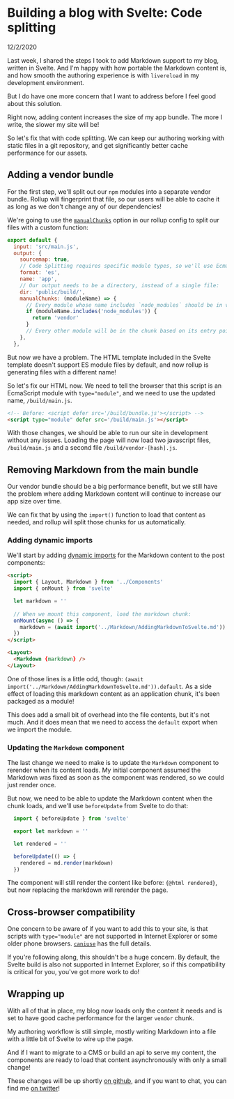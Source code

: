 # Building a blog with Svelte: Code splitting

12/2/2020

Last week, I shared the steps I took to add Markdown support to my blog, written in Svelte. And I'm happy with how portable the Markdown content is, and how smooth the authoring experience is with `livereload` in my development environment.

But I do have one more concern that I want to address before I feel good about this solution.

Right now, adding content increases the size of my app bundle. The more I write, the slower my site will be!

So let's fix that with code splitting. We can keep our authoring working with static files in a git repository, and get significantly better cache performance for our assets.

## Adding a vendor bundle

For the first step, we'll split out our `npm` modules into a separate vendor bundle. Rollup will fingerprint that file, so our users will be able to cache it as long as we don't change any of our dependencies!

We're going to use the [`manualChunks`](https://rollupjs.org/guide/en/#outputmanualchunks) option in our rollup config to split our files with a custom function:

```javascript
export default {
  input: 'src/main.js',
  output: {
    sourcemap: true,
    // Code Splitting requires specific module types, so we'll use EcmaScript modules:
    format: 'es',
    name: 'app',
    // Our output needs to be a directory, instead of a single file:
    dir: 'public/build/',
    manualChunks: (moduleName) => {
      // Every module whose name includes `node_modules` should be in vendor:
      if (moduleName.includes('node_modules')) {
        return 'vendor'
      }
      // Every other module will be in the chunk based on its entry point!
    },
  },
```

But now we have a problem. The HTML template included in the Svelte template doesn't support ES module files by default, and now rollup is generating files with a different name!

So let's fix our HTML now. We need to tell the browser that this script is an EcmaScript module with `type="module"`, and we need to use the updated name, `/build/main.js`.

```html
<!-- Before: <script defer src='/build/bundle.js'></script> -->
<script type="module" defer src='/build/main.js'></script>
```

With those changes, we should be able to run our site in development without any issues. Loading the page will now load two javascript files, `/build/main.js` and a second file `/build/vendor-[hash].js`.

## Removing Markdown from the main bundle

Our vendor bundle should be a big performance benefit, but we still have the problem where adding Markdown content will continue to increase our app size over time.

We can fix that by using the `import()` function to load that content as needed, and rollup will split those chunks for us automatically.

### Adding dynamic imports

We'll start by adding [dynamic imports](https://rollupjs.org/guide/en/#dynamic-import) for the Markdown content to the post components:

```html
<script>
  import { Layout, Markdown } from '../Components'
  import { onMount } from 'svelte'

  let markdown = ''
  
  // When we mount this component, load the markdown chunk:
  onMount(async () => {
    markdown = (await import('../Markdown/AddingMarkdownToSvelte.md')).default
  })
</script>

<Layout>
  <Markdown {markdown} />
</Layout>
```

One of those lines is a little odd, though: `(await import('../Markdown/AddingMarkdownToSvelte.md')).default`. As a side effect of loading this markdown content as an application chunk, it's been packaged as a module! 

This does add a small bit of overhead into the file contents, but it's not much. And it does mean that we need to access the `default` export when we import the module.

### Updating the `Markdown` component

The last change we need to make is to update the `Markdown` component to rerender when its content loads. My initial component assumed the Markdown was fixed as soon as the component was rendered, so we could just render once.

But now, we need to be able to update the Markdown content when the chunk loads, and we'll use `beforeUpdate` from Svelte to do that:

```javascript
  import { beforeUpdate } from 'svelte'

  export let markdown = ''

  let rendered = ''

  beforeUpdate(() => {
    rendered = md.render(markdown)
  })
```

The component will still render the content like before: `{@html rendered}`, but now replacing the markdown will rerender the page.

## Cross-browser compatibility

One concern to be aware of if you want to add this to your site, is that scripts with `type="module"` are not supported in Internet Explorer or some older phone browsers. [`caniuse`](https://caniuse.com/es6-module) has the full details.

If you're following along, this shouldn't be a huge concern. By default, the Svelte build is also not supported in Internet Explorer, so if this compatibility is critical for you, you've got more work to do!

## Wrapping up

With all of that in place, my blog now loads only the content it needs and is set to have good cache performance for the larger `vendor` chunk.

My authoring workflow is still simple, mostly writing Markdown into a file with a little bit of Svelte to wire up the page.

And if I want to migrate to a CMS or build an api to serve my content, the components are ready to load that content asynchronously with only a small change!

These changes will be up shortly [on github](https://github.com/chrsjxn/svelte-plus-markdown), and if you want to chat, you can find me [on twitter](https://twitter.com/c_jackson_js)!
